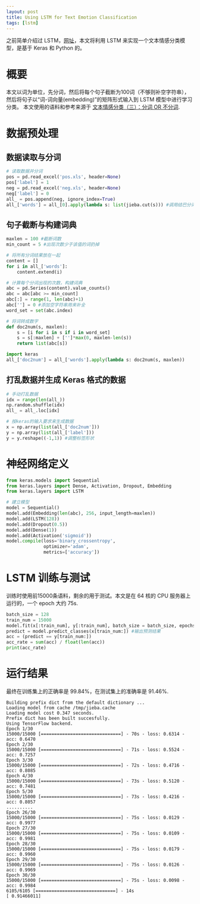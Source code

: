 ```yaml
---
layout: post
title: Using LSTM for Text Emotion Classification
tags: [lstm]
---
```


之前简单介绍过 LSTM，[网址](https://hlthu.github.io/2017/05/30/understand-lstm.html)，本文将利用 LSTM 来实现一个文本情感分类模型，是基于 Keras 和 Python 的。

# 概要

本文以词为单位，先分词，然后将每个句子截断为100词（不够则补空字符串），然后将句子以“词-词向量(embedding)”的矩阵形式输入到 LSTM 模型中进行学习分类。
本文使用的语料和参考来源于 [文本情感分类（三）：分词 OR 不分词](http://kexue.fm/archives/3863/).

# 数据预处理

## 数据读取与分词

```python
# 读取数据并分词
pos = pd.read_excel('pos.xls', header=None)
pos['label'] = 1
neg = pd.read_excel('neg.xls', header=None)
neg['label'] = 0
all_ = pos.append(neg, ignore_index=True)
all_['words'] = all_[0].apply(lambda s: list(jieba.cut(s))) #调用结巴分词
```

## 句子截断与构建词典

```python
maxlen = 100 #截断词数
min_count = 5 #出现次数少于该值的词扔掉

# 将所有分词结果放在一起
content = []
for i in all_['words']:
	content.extend(i)

# 计算每个分词出现的次数，构建词典
abc = pd.Series(content).value_counts()
abc = abc[abc >= min_count]
abc[:] = range(1, len(abc)+1)
abc[''] = 0 #添加空字符串用来补全
word_set = set(abc.index)

# 将词转成数字
def doc2num(s, maxlen):
    s = [i for i in s if i in word_set]
    s = s[:maxlen] + ['']*max(0, maxlen-len(s))
    return list(abc[s])

import keras
all_['doc2num'] = all_['words'].apply(lambda s: doc2num(s, maxlen))
```

## 打乱数据并生成 Keras 格式的数据

```python
# 手动打乱数据
idx = range(len(all_))
np.random.shuffle(idx)
all_ = all_.loc[idx]

# 按keras的输入要求来生成数据
x = np.array(list(all_['doc2num']))
y = np.array(list(all_['label']))
y = y.reshape((-1,1)) #调整标签形状
```

# 神经网络定义


```python
from keras.models import Sequential
from keras.layers import Dense, Activation, Dropout, Embedding
from keras.layers import LSTM

# 建立模型
model = Sequential()
model.add(Embedding(len(abc), 256, input_length=maxlen))
model.add(LSTM(128))
model.add(Dropout(0.5))
model.add(Dense(1))
model.add(Activation('sigmoid'))
model.compile(loss='binary_crossentropy',
              optimizer='adam',
              metrics=['accuracy'])
```


# LSTM 训练与测试

训练时使用前15000条语料，剩余的用于测试。本文是在 64 核的 CPU 服务器上运行的，一个 epoch 大约 75s.

```python
batch_size = 128
train_num = 15000
model.fit(x[:train_num], y[:train_num], batch_size = batch_size, epochs=30)
predict = model.predict_classes(x[train_num:]) #输出预测结果
acc = (predict == y[train_num:])
acc_rate = sum(acc) / float(len(acc))
print(acc_rate)
```

# 运行结果

最终在训练集上的正确率是 99.84%，在测试集上的准确率是 91.46%.

```
Building prefix dict from the default dictionary ...
Loading model from cache /tmp/jieba.cache
Loading model cost 0.347 seconds.
Prefix dict has been built succesfully.
Using TensorFlow backend.
Epoch 1/30
15000/15000 [==============================] - 70s - loss: 0.6314 - acc: 0.6470
Epoch 2/30
15000/15000 [==============================] - 71s - loss: 0.5524 - acc: 0.7257
Epoch 3/30
15000/15000 [==============================] - 72s - loss: 0.4716 - acc: 0.8085
Epoch 4/30
15000/15000 [==============================] - 73s - loss: 0.5120 - acc: 0.7481
Epoch 5/30
15000/15000 [==============================] - 73s - loss: 0.4216 - acc: 0.8057
..........
Epoch 26/30
15000/15000 [==============================] - 75s - loss: 0.0129 - acc: 0.9977
Epoch 27/30
15000/15000 [==============================] - 75s - loss: 0.0109 - acc: 0.9981
Epoch 28/30
15000/15000 [==============================] - 75s - loss: 0.0179 - acc: 0.9960
Epoch 29/30
15000/15000 [==============================] - 75s - loss: 0.0126 - acc: 0.9969
Epoch 30/30
15000/15000 [==============================] - 75s - loss: 0.0098 - acc: 0.9984
6105/6105 [==============================] - 14s
[ 0.91466011]
```